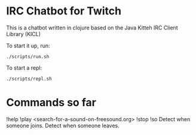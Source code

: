 # IRC Chatbot for Twitch

This is a chatbot written in clojure based on the Java Kitteh IRC Client Library (KICL)

To start it up, run: 

```
./scripts/run.sh
```

To start a repl: 

```
./scripts/repl.sh
```

# Commands so far

!help
!play <search-for-a-sound-on-freesound.org>
!stop 
!so <username>
Detect when someone joins. 
Detect when someone leaves. 
